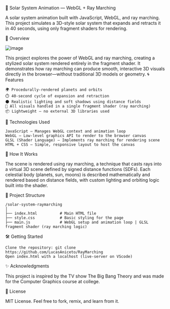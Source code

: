 🌌 Solar System Animation — WebGL + Ray Marching

A solar system animation built with JavaScript, WebGL, and ray marching. This project simulates a 3D-style solar system that expands and retracts it in 40 seconds, using only fragment shaders for rendering.

🚀 Overview


![image](https://github.com/user-attachments/assets/ad6b32d9-6926-407c-a78f-cf40ae8ed596)


This project explores the power of WebGL and ray marching, creating a stylized solar system rendered entirely in the fragment shader. It demonstrates how ray marching can produce smooth, interactive 3D visuals directly in the browser—without traditional 3D models or geometry.
🌀 Features

    🌍 Procedurally-rendered planets and orbits
    ⏱️ 40-second cycle of expansion and retraction
    🌑 Realistic lighting and soft shadows using distance fields
    🎨 All visuals handled in a single fragment shader (ray marching)
    📦 Lightweight — no external 3D libraries used

🧪 Technologies Used

    JavaScript — Manages WebGL context and animation loop
    WebGL — Low-level graphics API to render to the browser canvas
    GLSL (Shader Language) — Implements ray marching for rendering scene
    HTML + CSS — Simple, responsive layout to host the canvas

🎥 How It Works

The scene is rendered using ray marching, a technique that casts rays into a virtual 3D scene defined by signed distance functions (SDFs). Each celestial body (planets, sun, moons) is described mathematically and rendered based on distance fields, with custom lighting and orbiting logic built into the shader.

📂 Project Structure

    /solar-system-raymarching
    │
    ├── index.html          # Main HTML file
    ├── style.css           # Basic styling for the page
    ├── main.js             # WebGL setup and animation loop | GLSL fragment shader (ray marching logic)


🛠️ Getting Started

    Clone the repository: git clone https://github.com/LucasAniceto/RayMarching
    Open index.html with a localhost (live-server on VScode)
✨ Acknowledgments

This project is inspired by the TV show The Big Bang Theory and was made for the Computer Graphics course at college.

📜 License

MIT License. Feel free to fork, remix, and learn from it.



